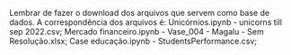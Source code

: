 Lembrar de fazer o download dos arquivos que servem como base de dados.
A correspondência dos arquivos é:
Unicórnios.ipynb - unicorns till sep 2022.csv;
Mercado financeiro.ipynb - Vase_004 - Magalu - Sem Resolução.xlsx;
Case educação.ipynb - StudentsPerformance.csv;
